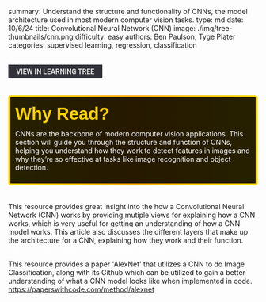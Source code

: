 summary: Understand the structure and functionality of CNNs, the model architecture used in most modern computer vision tasks.
type: md
date: 10/6/24
title: Convolutional Neural Network (CNN)
image: ./img/tree-thumbnails/cnn.png
difficulty: easy
authors: Ben Paulson, Tyge Plater
categories: supervised learning, regression, classification

<br>
<a href='/learning-tree?node=60' style='
    background-color: #31313a;
    color: gainsboro;
    padding: 6px 16px;
    border: none
    border-radius: 4px;
    text-transform: uppercase;
    font-family: "Roboto", sans-serif;
    font-size: 1em;
    font-weight: bold;
    cursor: pointer;
    text-decoration: none;
    display: inline-block;'
>
  View in Learning Tree
</a>

<br>
<br>
<br>

<div style='
  position: relative;
  padding: 10px; 
  border-radius: 5px;
  background-color: rgba(0, 0, 0, 0.85); 
  border: 4px solid transparent;
  background-image: linear-gradient(90deg, rgba(0, 0, 0, 0.85), rgba(0, 0, 0, 0.85)), linear-gradient(90deg, gold, orange, gold);
  background-origin: border-box;
  background-clip: padding-box, border-box;
'>

<svg width='200' height='50' style='display: block; margin-bottom: 5px;'>
  <text x='0' y='35' font-size='35' font-family='Arial' font-weight='bold' fill='gold'>
    Why Read?
    <animate attributeName='fill' values='gold; orange; gold' dur='3s' repeatCount='indefinite' />
  </text>
</svg>

<p style='color: white; margin-top: 2px;'>CNNs are the backbone of modern computer vision applications. This section will guide you through the structure and function of CNNs, helping you understand how they work to detect features in images and why they’re so effective at tasks like image recognition and object detection.</p>

</div>

<br/>

<br/>
This resource provides great insight into the how a Convolutional Neural Network (CNN) works by providing mutiple views for explaining how a CNN works, which is very useful for getting an understanding of how a CNN model works.  This article also discusses the different layers that make up the architecture for a CNN, explaining how they work and their function.
<br/>
<a href='https://cs231n.github.io/convolutional-networks/' style='color: white'>
https://cs231n.github.io/convolutional-networks/
</a>

This resource provides a paper 'AlexNet' that utilizes a CNN to do Image Classification, along with its Github which can be utilized to gain a better understanding of what a CNN model looks like when implemented in code. 
<br/>
<a href='https://paperswithcode.com/method/alexnet' style='color: white'>
https://paperswithcode.com/method/alexnet
</a>